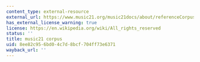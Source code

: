 ```yaml
---
content_type: external-resource
external_url: https://www.music21.org/music21docs/about/referenceCorpus.html
has_external_license_warning: true
license: https://en.wikipedia.org/wiki/All_rights_reserved
status: ''
title: music21 corpus
uid: 8ee82c95-6bd0-4c7d-8bcf-704ff73e6371
wayback_url: ''
---
```

